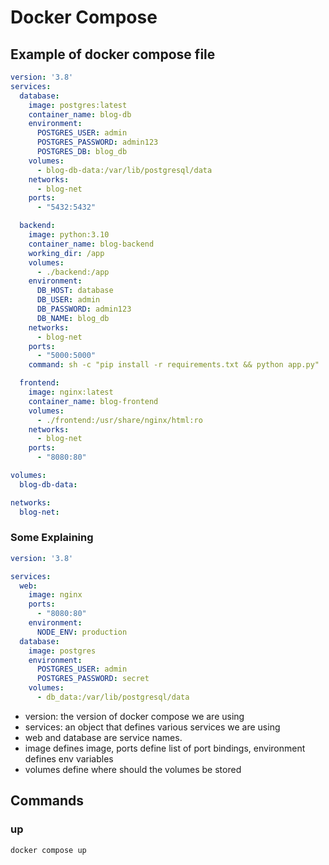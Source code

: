 # Docker Compose

## Example of docker compose file

```yaml
version: '3.8'
services:
  database:
    image: postgres:latest
    container_name: blog-db
    environment:
      POSTGRES_USER: admin
      POSTGRES_PASSWORD: admin123
      POSTGRES_DB: blog_db
    volumes:
      - blog-db-data:/var/lib/postgresql/data
    networks:
      - blog-net
    ports:
      - "5432:5432"

  backend:
    image: python:3.10
    container_name: blog-backend
    working_dir: /app
    volumes:
      - ./backend:/app
    environment:
      DB_HOST: database
      DB_USER: admin
      DB_PASSWORD: admin123
      DB_NAME: blog_db
    networks:
      - blog-net
    ports:
      - "5000:5000"
    command: sh -c "pip install -r requirements.txt && python app.py"

  frontend:
    image: nginx:latest
    container_name: blog-frontend
    volumes:
      - ./frontend:/usr/share/nginx/html:ro
    networks:
      - blog-net
    ports:
      - "8080:80"

volumes:
  blog-db-data:

networks:
  blog-net:
```

### Some Explaining

```yml
version: '3.8'

services:
  web:
    image: nginx
    ports:
      - "8080:80"
    environment:
      NODE_ENV: production
  database:
    image: postgres
    environment:
      POSTGRES_USER: admin
      POSTGRES_PASSWORD: secret
    volumes:
      - db_data:/var/lib/postgresql/data
```

- version: the version of docker compose we are using
- services: an object that defines various services we are using
- web and database are service names.
- image defines image, ports define list of port bindings, environment defines env variables
- volumes define where should the volumes be stored

## Commands

### up

```shell
docker compose up
```
